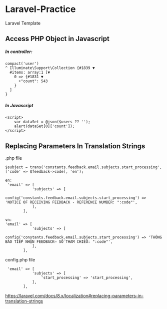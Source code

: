 # Laravel-Practice
Laravel Template


Access PHP Object in Javascript
------------------------------------

##### In controller:
```
compact('user')
^ Illuminate\Support\Collection {#1839 ▼
  #items: array:1 [▼
    0 => {#1831 ▼
      +"count": 543
    }
  ]
}
```

##### In Javascript
```
<script>
    var dataSet = @json($users ?? '');
    alert(dataSet[0]['count']);
</script>
```
Replacing Parameters In Translation Strings
-------------------------------
.php file
```
$subject = trans('constants.feedback.email.subjects.start_processing', ['code' => $feedback->code], 'en');

en:
 'email' => [
            'subjects' => [
                config('constants.feedback.email.subjects.start_processing') => 'NOTICE OF RECEIVING FEEDBACK - REFERENCE NUMBER: ":code"',
            ],
        ],

vn:
'email' => [
            'subjects' => [
                config('constants.feedback.email.subjects.start_processing') => 'THÔNG BÁO TIẾP NHẬN FEEDBACK– SỐ THAM CHIẾU: ":code"',
            ],
        ],
```

config.php file
```
 'email' => [
            'subjects' => [
                'start_processing' => 'start_processing',
            ],
        ],
```
https://laravel.com/docs/8.x/localization#replacing-parameters-in-translation-strings
